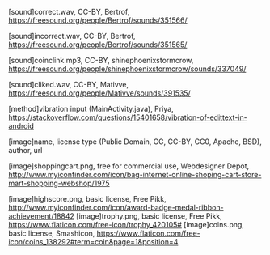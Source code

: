 
[sound]correct.wav, CC-BY, Bertrof, https://freesound.org/people/Bertrof/sounds/351566/

[sound]incorrect.wav, CC-BY, Bertrof, https://freesound.org/people/Bertrof/sounds/351565/

[sound]coinclink.mp3, CC-BY, shinephoenixstormcrow, https://freesound.org/people/shinephoenixstormcrow/sounds/337049/

[sound]cliked.wav, CC-BY, Mativve, https://freesound.org/people/Mativve/sounds/391535/

[method]vibration input (MainActivity.java), Priya, https://stackoverflow.com/questions/15401658/vibration-of-edittext-in-android 

[image]name, license type (Public Domain, CC, CC-BY, CC0, Apache, BSD), author, url

[image]shoppingcart.png, free for commercial use, Webdesigner Depot, http://www.myiconfinder.com/icon/bag-internet-online-shoping-cart-store-mart-shopping-webshop/1975

[image]highscore.png, basic license, 	Free Pikk, http://www.myiconfinder.com/icon/award-badge-medal-ribbon-achievement/18842
[image]trophy.png, basic license, Free Pikk, https://www.flaticon.com/free-icon/trophy_420105#
[image]coins.png, basic license, Smashicon, https://www.flaticon.com/free-icon/coins_138292#term=coin&page=1&position=4

